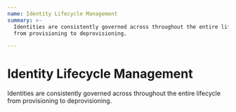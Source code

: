 ```yaml
---
name: Identity Lifecycle Management
summary: >-
  Identities are consistently governed across throughout the entire lifecycle
  from provisioning to deprovisioning.

---
```


# Identity Lifecycle Management

Identities are consistently governed across throughout the entire lifecycle from provisioning to deprovisioning.

